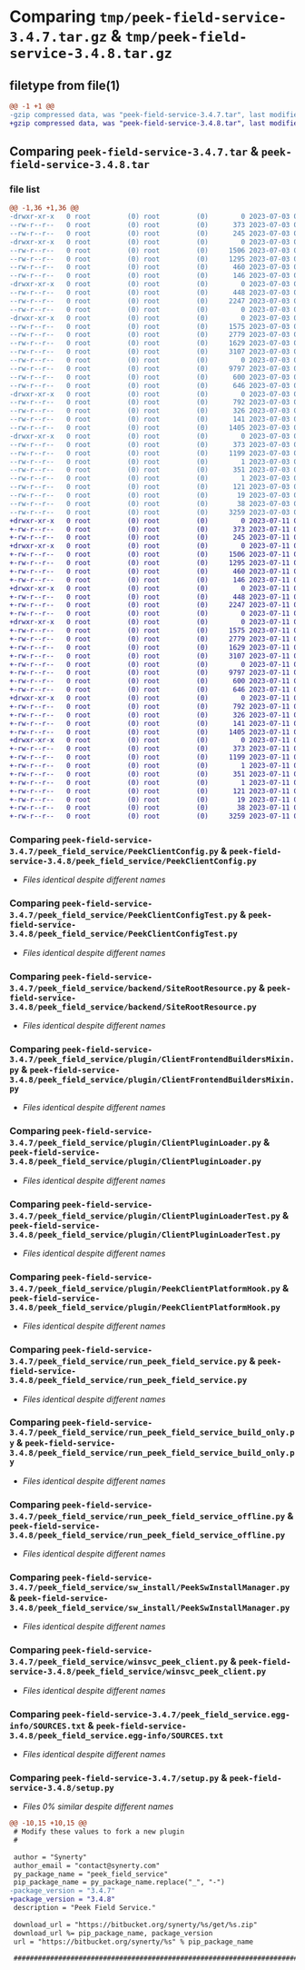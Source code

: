 # Comparing `tmp/peek-field-service-3.4.7.tar.gz` & `tmp/peek-field-service-3.4.8.tar.gz`

## filetype from file(1)

```diff
@@ -1 +1 @@
-gzip compressed data, was "peek-field-service-3.4.7.tar", last modified: Mon Jul  3 08:33:34 2023, max compression
+gzip compressed data, was "peek-field-service-3.4.8.tar", last modified: Tue Jul 11 02:52:40 2023, max compression
```

## Comparing `peek-field-service-3.4.7.tar` & `peek-field-service-3.4.8.tar`

### file list

```diff
@@ -1,36 +1,36 @@
-drwxr-xr-x   0 root         (0) root         (0)        0 2023-07-03 08:33:34.931205 peek-field-service-3.4.7/
--rw-r--r--   0 root         (0) root         (0)      373 2023-07-03 08:33:34.931205 peek-field-service-3.4.7/PKG-INFO
--rw-r--r--   0 root         (0) root         (0)      245 2023-07-03 08:32:05.000000 peek-field-service-3.4.7/README.rst
-drwxr-xr-x   0 root         (0) root         (0)        0 2023-07-03 08:33:34.930205 peek-field-service-3.4.7/peek_field_service/
--rw-r--r--   0 root         (0) root         (0)     1506 2023-07-03 08:32:05.000000 peek-field-service-3.4.7/peek_field_service/PeekClientConfig.py
--rw-r--r--   0 root         (0) root         (0)     1295 2023-07-03 08:32:05.000000 peek-field-service-3.4.7/peek_field_service/PeekClientConfigTest.py
--rw-r--r--   0 root         (0) root         (0)      460 2023-07-03 08:32:05.000000 peek-field-service-3.4.7/peek_field_service/PlatformDependencyTest.py
--rw-r--r--   0 root         (0) root         (0)      146 2023-07-03 08:33:34.000000 peek-field-service-3.4.7/peek_field_service/__init__.py
-drwxr-xr-x   0 root         (0) root         (0)        0 2023-07-03 08:33:34.931205 peek-field-service-3.4.7/peek_field_service/backend/
--rw-r--r--   0 root         (0) root         (0)      448 2023-07-03 08:32:05.000000 peek-field-service-3.4.7/peek_field_service/backend/ClientObservable.py
--rw-r--r--   0 root         (0) root         (0)     2247 2023-07-03 08:32:05.000000 peek-field-service-3.4.7/peek_field_service/backend/SiteRootResource.py
--rw-r--r--   0 root         (0) root         (0)        0 2023-07-03 08:32:05.000000 peek-field-service-3.4.7/peek_field_service/backend/__init__.py
-drwxr-xr-x   0 root         (0) root         (0)        0 2023-07-03 08:33:34.931205 peek-field-service-3.4.7/peek_field_service/plugin/
--rw-r--r--   0 root         (0) root         (0)     1575 2023-07-03 08:32:05.000000 peek-field-service-3.4.7/peek_field_service/plugin/ClientFrontendBuildersMixin.py
--rw-r--r--   0 root         (0) root         (0)     2779 2023-07-03 08:32:05.000000 peek-field-service-3.4.7/peek_field_service/plugin/ClientPluginLoader.py
--rw-r--r--   0 root         (0) root         (0)     1629 2023-07-03 08:32:05.000000 peek-field-service-3.4.7/peek_field_service/plugin/ClientPluginLoaderTest.py
--rw-r--r--   0 root         (0) root         (0)     3107 2023-07-03 08:32:05.000000 peek-field-service-3.4.7/peek_field_service/plugin/PeekClientPlatformHook.py
--rw-r--r--   0 root         (0) root         (0)        0 2023-07-03 08:32:05.000000 peek-field-service-3.4.7/peek_field_service/plugin/__init__.py
--rw-r--r--   0 root         (0) root         (0)     9797 2023-07-03 08:32:05.000000 peek-field-service-3.4.7/peek_field_service/run_peek_field_service.py
--rw-r--r--   0 root         (0) root         (0)      600 2023-07-03 08:32:05.000000 peek-field-service-3.4.7/peek_field_service/run_peek_field_service_build_only.py
--rw-r--r--   0 root         (0) root         (0)      646 2023-07-03 08:32:05.000000 peek-field-service-3.4.7/peek_field_service/run_peek_field_service_offline.py
-drwxr-xr-x   0 root         (0) root         (0)        0 2023-07-03 08:33:34.931205 peek-field-service-3.4.7/peek_field_service/sw_install/
--rw-r--r--   0 root         (0) root         (0)      792 2023-07-03 08:32:05.000000 peek-field-service-3.4.7/peek_field_service/sw_install/PeekSwInstallManager.py
--rw-r--r--   0 root         (0) root         (0)      326 2023-07-03 08:32:05.000000 peek-field-service-3.4.7/peek_field_service/sw_install/PluginSwInstallManager.py
--rw-r--r--   0 root         (0) root         (0)      141 2023-07-03 08:32:05.000000 peek-field-service-3.4.7/peek_field_service/sw_install/__init__.py
--rw-r--r--   0 root         (0) root         (0)     1405 2023-07-03 08:32:05.000000 peek-field-service-3.4.7/peek_field_service/winsvc_peek_client.py
-drwxr-xr-x   0 root         (0) root         (0)        0 2023-07-03 08:33:34.930205 peek-field-service-3.4.7/peek_field_service.egg-info/
--rw-r--r--   0 root         (0) root         (0)      373 2023-07-03 08:33:34.000000 peek-field-service-3.4.7/peek_field_service.egg-info/PKG-INFO
--rw-r--r--   0 root         (0) root         (0)     1199 2023-07-03 08:33:34.000000 peek-field-service-3.4.7/peek_field_service.egg-info/SOURCES.txt
--rw-r--r--   0 root         (0) root         (0)        1 2023-07-03 08:33:34.000000 peek-field-service-3.4.7/peek_field_service.egg-info/dependency_links.txt
--rw-r--r--   0 root         (0) root         (0)      351 2023-07-03 08:33:34.000000 peek-field-service-3.4.7/peek_field_service.egg-info/entry_points.txt
--rw-r--r--   0 root         (0) root         (0)        1 2023-07-03 08:33:34.000000 peek-field-service-3.4.7/peek_field_service.egg-info/not-zip-safe
--rw-r--r--   0 root         (0) root         (0)      121 2023-07-03 08:33:34.000000 peek-field-service-3.4.7/peek_field_service.egg-info/requires.txt
--rw-r--r--   0 root         (0) root         (0)       19 2023-07-03 08:33:34.000000 peek-field-service-3.4.7/peek_field_service.egg-info/top_level.txt
--rw-r--r--   0 root         (0) root         (0)       38 2023-07-03 08:33:34.931205 peek-field-service-3.4.7/setup.cfg
--rw-r--r--   0 root         (0) root         (0)     3259 2023-07-03 08:33:34.000000 peek-field-service-3.4.7/setup.py
+drwxr-xr-x   0 root         (0) root         (0)        0 2023-07-11 02:52:40.539033 peek-field-service-3.4.8/
+-rw-r--r--   0 root         (0) root         (0)      373 2023-07-11 02:52:40.538033 peek-field-service-3.4.8/PKG-INFO
+-rw-r--r--   0 root         (0) root         (0)      245 2023-07-11 02:51:11.000000 peek-field-service-3.4.8/README.rst
+drwxr-xr-x   0 root         (0) root         (0)        0 2023-07-11 02:52:40.537033 peek-field-service-3.4.8/peek_field_service/
+-rw-r--r--   0 root         (0) root         (0)     1506 2023-07-11 02:51:11.000000 peek-field-service-3.4.8/peek_field_service/PeekClientConfig.py
+-rw-r--r--   0 root         (0) root         (0)     1295 2023-07-11 02:51:11.000000 peek-field-service-3.4.8/peek_field_service/PeekClientConfigTest.py
+-rw-r--r--   0 root         (0) root         (0)      460 2023-07-11 02:51:11.000000 peek-field-service-3.4.8/peek_field_service/PlatformDependencyTest.py
+-rw-r--r--   0 root         (0) root         (0)      146 2023-07-11 02:52:40.000000 peek-field-service-3.4.8/peek_field_service/__init__.py
+drwxr-xr-x   0 root         (0) root         (0)        0 2023-07-11 02:52:40.538033 peek-field-service-3.4.8/peek_field_service/backend/
+-rw-r--r--   0 root         (0) root         (0)      448 2023-07-11 02:51:11.000000 peek-field-service-3.4.8/peek_field_service/backend/ClientObservable.py
+-rw-r--r--   0 root         (0) root         (0)     2247 2023-07-11 02:51:11.000000 peek-field-service-3.4.8/peek_field_service/backend/SiteRootResource.py
+-rw-r--r--   0 root         (0) root         (0)        0 2023-07-11 02:51:11.000000 peek-field-service-3.4.8/peek_field_service/backend/__init__.py
+drwxr-xr-x   0 root         (0) root         (0)        0 2023-07-11 02:52:40.538033 peek-field-service-3.4.8/peek_field_service/plugin/
+-rw-r--r--   0 root         (0) root         (0)     1575 2023-07-11 02:51:11.000000 peek-field-service-3.4.8/peek_field_service/plugin/ClientFrontendBuildersMixin.py
+-rw-r--r--   0 root         (0) root         (0)     2779 2023-07-11 02:51:11.000000 peek-field-service-3.4.8/peek_field_service/plugin/ClientPluginLoader.py
+-rw-r--r--   0 root         (0) root         (0)     1629 2023-07-11 02:51:11.000000 peek-field-service-3.4.8/peek_field_service/plugin/ClientPluginLoaderTest.py
+-rw-r--r--   0 root         (0) root         (0)     3107 2023-07-11 02:51:11.000000 peek-field-service-3.4.8/peek_field_service/plugin/PeekClientPlatformHook.py
+-rw-r--r--   0 root         (0) root         (0)        0 2023-07-11 02:51:11.000000 peek-field-service-3.4.8/peek_field_service/plugin/__init__.py
+-rw-r--r--   0 root         (0) root         (0)     9797 2023-07-11 02:51:11.000000 peek-field-service-3.4.8/peek_field_service/run_peek_field_service.py
+-rw-r--r--   0 root         (0) root         (0)      600 2023-07-11 02:51:11.000000 peek-field-service-3.4.8/peek_field_service/run_peek_field_service_build_only.py
+-rw-r--r--   0 root         (0) root         (0)      646 2023-07-11 02:51:11.000000 peek-field-service-3.4.8/peek_field_service/run_peek_field_service_offline.py
+drwxr-xr-x   0 root         (0) root         (0)        0 2023-07-11 02:52:40.538033 peek-field-service-3.4.8/peek_field_service/sw_install/
+-rw-r--r--   0 root         (0) root         (0)      792 2023-07-11 02:51:11.000000 peek-field-service-3.4.8/peek_field_service/sw_install/PeekSwInstallManager.py
+-rw-r--r--   0 root         (0) root         (0)      326 2023-07-11 02:51:11.000000 peek-field-service-3.4.8/peek_field_service/sw_install/PluginSwInstallManager.py
+-rw-r--r--   0 root         (0) root         (0)      141 2023-07-11 02:51:11.000000 peek-field-service-3.4.8/peek_field_service/sw_install/__init__.py
+-rw-r--r--   0 root         (0) root         (0)     1405 2023-07-11 02:51:11.000000 peek-field-service-3.4.8/peek_field_service/winsvc_peek_client.py
+drwxr-xr-x   0 root         (0) root         (0)        0 2023-07-11 02:52:40.538033 peek-field-service-3.4.8/peek_field_service.egg-info/
+-rw-r--r--   0 root         (0) root         (0)      373 2023-07-11 02:52:40.000000 peek-field-service-3.4.8/peek_field_service.egg-info/PKG-INFO
+-rw-r--r--   0 root         (0) root         (0)     1199 2023-07-11 02:52:40.000000 peek-field-service-3.4.8/peek_field_service.egg-info/SOURCES.txt
+-rw-r--r--   0 root         (0) root         (0)        1 2023-07-11 02:52:40.000000 peek-field-service-3.4.8/peek_field_service.egg-info/dependency_links.txt
+-rw-r--r--   0 root         (0) root         (0)      351 2023-07-11 02:52:40.000000 peek-field-service-3.4.8/peek_field_service.egg-info/entry_points.txt
+-rw-r--r--   0 root         (0) root         (0)        1 2023-07-11 02:52:40.000000 peek-field-service-3.4.8/peek_field_service.egg-info/not-zip-safe
+-rw-r--r--   0 root         (0) root         (0)      121 2023-07-11 02:52:40.000000 peek-field-service-3.4.8/peek_field_service.egg-info/requires.txt
+-rw-r--r--   0 root         (0) root         (0)       19 2023-07-11 02:52:40.000000 peek-field-service-3.4.8/peek_field_service.egg-info/top_level.txt
+-rw-r--r--   0 root         (0) root         (0)       38 2023-07-11 02:52:40.539033 peek-field-service-3.4.8/setup.cfg
+-rw-r--r--   0 root         (0) root         (0)     3259 2023-07-11 02:52:40.000000 peek-field-service-3.4.8/setup.py
```

### Comparing `peek-field-service-3.4.7/peek_field_service/PeekClientConfig.py` & `peek-field-service-3.4.8/peek_field_service/PeekClientConfig.py`

 * *Files identical despite different names*

### Comparing `peek-field-service-3.4.7/peek_field_service/PeekClientConfigTest.py` & `peek-field-service-3.4.8/peek_field_service/PeekClientConfigTest.py`

 * *Files identical despite different names*

### Comparing `peek-field-service-3.4.7/peek_field_service/backend/SiteRootResource.py` & `peek-field-service-3.4.8/peek_field_service/backend/SiteRootResource.py`

 * *Files identical despite different names*

### Comparing `peek-field-service-3.4.7/peek_field_service/plugin/ClientFrontendBuildersMixin.py` & `peek-field-service-3.4.8/peek_field_service/plugin/ClientFrontendBuildersMixin.py`

 * *Files identical despite different names*

### Comparing `peek-field-service-3.4.7/peek_field_service/plugin/ClientPluginLoader.py` & `peek-field-service-3.4.8/peek_field_service/plugin/ClientPluginLoader.py`

 * *Files identical despite different names*

### Comparing `peek-field-service-3.4.7/peek_field_service/plugin/ClientPluginLoaderTest.py` & `peek-field-service-3.4.8/peek_field_service/plugin/ClientPluginLoaderTest.py`

 * *Files identical despite different names*

### Comparing `peek-field-service-3.4.7/peek_field_service/plugin/PeekClientPlatformHook.py` & `peek-field-service-3.4.8/peek_field_service/plugin/PeekClientPlatformHook.py`

 * *Files identical despite different names*

### Comparing `peek-field-service-3.4.7/peek_field_service/run_peek_field_service.py` & `peek-field-service-3.4.8/peek_field_service/run_peek_field_service.py`

 * *Files identical despite different names*

### Comparing `peek-field-service-3.4.7/peek_field_service/run_peek_field_service_build_only.py` & `peek-field-service-3.4.8/peek_field_service/run_peek_field_service_build_only.py`

 * *Files identical despite different names*

### Comparing `peek-field-service-3.4.7/peek_field_service/run_peek_field_service_offline.py` & `peek-field-service-3.4.8/peek_field_service/run_peek_field_service_offline.py`

 * *Files identical despite different names*

### Comparing `peek-field-service-3.4.7/peek_field_service/sw_install/PeekSwInstallManager.py` & `peek-field-service-3.4.8/peek_field_service/sw_install/PeekSwInstallManager.py`

 * *Files identical despite different names*

### Comparing `peek-field-service-3.4.7/peek_field_service/winsvc_peek_client.py` & `peek-field-service-3.4.8/peek_field_service/winsvc_peek_client.py`

 * *Files identical despite different names*

### Comparing `peek-field-service-3.4.7/peek_field_service.egg-info/SOURCES.txt` & `peek-field-service-3.4.8/peek_field_service.egg-info/SOURCES.txt`

 * *Files identical despite different names*

### Comparing `peek-field-service-3.4.7/setup.py` & `peek-field-service-3.4.8/setup.py`

 * *Files 0% similar despite different names*

```diff
@@ -10,15 +10,15 @@
 # Modify these values to fork a new plugin
 #
 
 author = "Synerty"
 author_email = "contact@synerty.com"
 py_package_name = "peek_field_service"
 pip_package_name = py_package_name.replace("_", "-")
-package_version = "3.4.7"
+package_version = "3.4.8"
 description = "Peek Field Service."
 
 download_url = "https://bitbucket.org/synerty/%s/get/%s.zip"
 download_url %= pip_package_name, package_version
 url = "https://bitbucket.org/synerty/%s" % pip_package_name
 
 ###############################################################################
```

